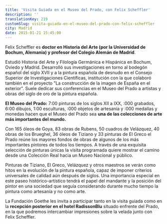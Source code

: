 ```yaml
---
title: 'Visita Guiada en el Museo del Prado, con Felix Scheffler'
description: ''
translationKey: 219
customSlug: visita-guiada-en-el-museo-del-prado-con-felix-scheffler
city: Madrid
date: 2015-01-21 15:45:00
---
```


Felix Scheffler es <strong>doctor en Historia del Arte (por la Universidad de Bochum, Alemania) y profesor del Colegio Alemán de Madrid</strong>.

Estudió Historia del Arte y Filología Germánica e Hispánica en Bochum, Oviedo y Madrid. Desarrolló sus investigaciones en torno al bodegón español del siglo XVII y a la pintura española de desnudo en el Consejo Superior de Investigaciones Científicas, institución con la que colaboró también en el proyecto "La construcción de la imagen de España en el exterior". Suele dedicar sus conferencias en el Museo del Prado a artistas y obras del siglo de oro de la pintura española.

<strong>El Museo del Prado:</strong> 7:00 pinturas de los siglos XII a IXX, :000 grabados, 6:00 dibujos, 1:00 esculturas, :000 objetos de artesanía y :000 medallas y monedas hacen que el Museo del Prado sea <strong>una de las colecciones de arte más importantes del mundo.</strong>

Con 165 óleos de Goya, 83 obras de Rubens, 50 cuadros de Velázquez, 40 obras de los Brueghel, 36 óleos de Tiziano y 33 pinturas de El Greco el Prado reúne los mayores fondos de obras de algunos de los más importantes pintores de todos los tiempos. A través de una exquisita selección de pinturas únicas la visita programada quiere mostrar el camino desde una Colección Real hacia un Museo Nacional y público.

Pinturas de Tiziano, El Greco, Velázquez y otros maestros se verán como hitos en la evolución de la pintura española, capaz de imponer criterios universales de calidad aún después de siglos. Una importancia especial en este paseo histórico-artístico tendrá el papel del mandante y la posición del pintor en una sociedad que seguía considerando durante mucho tiempo la pintura como artesanía y no como arte.

La Fundación Goethe les invita a participar tanto en la visita guiada como en la <strong>recepción posterior en el hotel RadissonBlu</strong> situado enfrente del Prado, en la que podremos intercambiar impresiones sobre la velada junto con Felix Scheffler.
